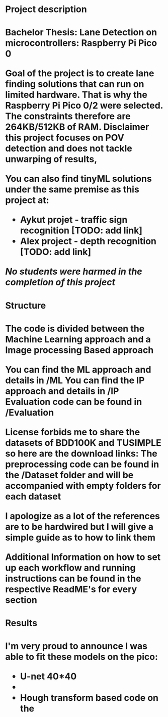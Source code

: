 <h1>Project description<h1>


Bachelor Thesis: Lane Detection on microcontrollers: Raspberry Pi Pico 0

Goal of the project is to create lane finding solutions that can run on limited hardware.
That is why the Raspberry Pi Pico 0/2 were selected. The constraints therefore are 264KB/512KB of RAM.
Disclaimer this project focuses on POV detection and does not tackle unwarping of results, 


You can also find tinyML solutions under the same premise as this project at:
- Aykut projet - traffic sign recognition [TODO: add link]
- Alex project - depth recognition [TODO: add link]

_No students were harmed in the completion of this project_	


<h1>Structure<h1>

The code is divided between the Machine Learning approach and a Image processing Based approach

You can find the ML approach and details in /ML
You can find the IP approach and details in /IP
Evaluation code can be found in /Evaluation

License forbids me to share the datasets of BDD100K and TUSIMPLE so here are the download links:
The preprocessing code can be found in the /Dataset folder and will be accompanied with empty folders for each dataset

I apologize as a lot of the references are to be hardwired but I will give a simple guide as to how to link them

Additional Information on how to set up each workflow and running instructions can be found in the respective ReadME's for every section


<h1>Results<h1>

I'm very proud to announce I was able to fit these models on the pico:
- U-net 40*40
- 
- Hough transform based code on the 




